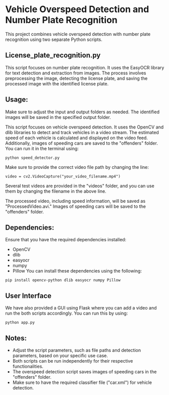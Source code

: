 # Vehicle Overspeed Detection and Number Plate Recognition
This project combines vehicle overspeed detection with number plate recognition using two separate Python scripts.

## License_plate_recognition.py
This script focuses on number plate recognition. It uses the EasyOCR library for text detection and extraction from images. The process involves preprocessing the image, detecting the license plate, and saving the processed image with the identified license plate.

## Usage:
Make sure to adjust the input and output folders as needed. The identified images will be saved in the specified output folder.

This script focuses on vehicle overspeed detection. It uses the OpenCV and dlib libraries to detect and track vehicles in a video stream. The estimated speed of each vehicle is calculated and displayed on the video feed. Additionally, images of speeding cars are saved to the "offenders" folder. You can run it in the terminal using:

```
python speed_detector.py
```

Make sure to provide the correct video file path by changing the line:

```
video = cv2.VideoCapture("your_video_filename.mp4")
```

Several test videos are provided in the "videos" folder, and you can use them by changing the filename in the above line.

The processed video, including speed information, will be saved as "ProcessedVideo.avi." Images of speeding cars will be saved to the "offenders" folder.

## Dependencies:
Ensure that you have the required dependencies installed:

- OpenCV
- dlib
- easyocr
- numpy
- Pillow
You can install these dependencies using the following:

```
pip install opencv-python dlib easyocr numpy Pillow
```
## User Interface
We have also provided a GUI using Flask where you can add a video and run the both scripts accordingly.
You can run this by using:
```
python app.py
```

## Notes:
- Adjust the script parameters, such as file paths and detection parameters, based on your specific use case.
- Both scripts can be run independently for their respective functionalities.
- The overspeed detection script saves images of speeding cars in the "offenders" folder.
- Make sure to have the required classifier file ("car.xml") for vehicle detection.
